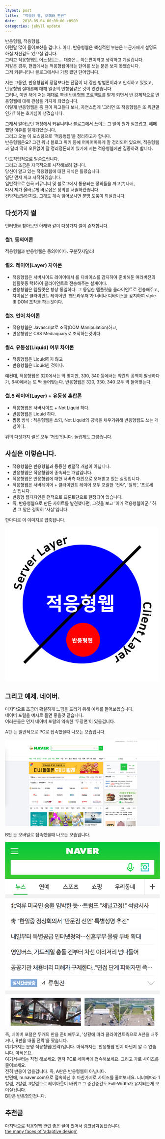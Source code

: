 ```yaml
---
layout: post
title:  "적응형 웹, 오해와 편견"
date:   2018-05-04 00:00:00 +0900
categories: jekyll update
---
```

반응형웹, 적응형웹.  
이런말 많이 들어보셨을 겁니다. 아니, 반응형웹은 핵심적인 부분은 누군가에게 설명도 하실 자신감도 있으실 겁니다.  
그리고 적응형웹도 어느정도는... 대충은... 아는편이라고 생각하고 계실겁니다.  
저같은 경우, 현업에서는 적응형웹이라는 단어를 쓰는 분은 보지 못했습니다.  
그저 커뮤니티나 블로그에서나 가끔 봤던 단어입니다.  

저는 그동안, 반응형웹의 장점보다는 단점이 더 강한 방법론이라고 인식하고 있었고,  
반응형웹 절대론에 대해 일종의 반항심같은 것이 있었습니다.  
그러나, 이번 해에 저는 제대로 빡센 반응형웹 프로젝트를 맡게 되면서 반 강제적으로 반응형웹에 대해 관심을 가지게 되었습니다.  
이렇게 반응형웹을 좀 깊이 파고들다 보니, 자연스럽게 '그러면 또 적응형웹은 또 뭐란말인가?'하는 호기심이 생겼습니다.  

그래서 알아보던 과정에서 커뮤니티나 블로그에서 쓰이는 그 말이 뭔가 껄끄럽고, 애매했던 이유를 알게되었습니다.  
그리고 오늘 이 포스팅으로 '적응형웹'을 정리하고자 합니다.  
반응형웹은요? 그건 워낙 블로그 위키 등에 어마어마하게 잘 정리되어 있으며, 적응형웹과 달리 딱히 오류없이 잘 정리정돈되어 있기에 저는 적응형웹에만 집중하려 합니다.  

단도직입적으로 말씀드립니다.  
그리고 조금은 자극적으로 시작해보려 합니다.  
당신이 알고 있는 적응형웹에 대한 지식은 틀렸습니다.  
일단 먼저 까고 시작하겠습니다.  
일반적으로 한국 커뮤니티 및 블로그에서 통용되는 정의들을 까고(?)나서,  
다시 제가 올바르게 바로잡은 정의를 서술하겠습니다.  
건방져보일런지요. 그래도 계속 읽어보시면 분명 도움이 되실겁니다.  

## 다섯가지 썰
인터넷을 찾아보면 아래와 같이 다섯가지 썰이 존재합니다.

### 썰1. 동의어론
적응형웹과 반응형웹은 동의어이다. 구분짓지말라!

### 썰2. 레이어(Layer) 차이론
- 적응형웹은 서버사이드 레이어에서 를 디바이스를 감지하여 준비해둔 여러버전의 템플릿중 택1하여 클라이언트로 전송해주는 설계이다.
- 반응형웹은 템플릿은 항상 동일하다. 그 동일한 템플릿을 클라이언트로 전송해주고, 차이점은 클라이언트 레이어인 '웹브라우저'가 너비나 디바이스를 감지하여 style 및 DOM 조작을 하는것이다.

### 썰3. 언어 차이론
- 적응형웹은 Javascript로 조작(DOM Manipulation)하고,
- 반응형웹은 CSS Mediaquary로 조작하는것이다.

### 썰4. 유동성(Liquid) 여부 차이론
- 적응형웹은 Liquid하지 않고
- 반응형웹은 Liquid한 것이다.

예컨대, 적응형웹은 320에서는 딱 맞지만, 330, 340 등에서는 약간의 공백이 발생하다가, 640에서는 또 딱 들어맞는다. 반응형웹은 320, 330, 340 모두 딱 들어맞는다.

### 썰.5 레이어(Layer) + 유동성 혼합론
- 적응형웹은 서버사이드 + Not Liquid 하다.
- 반응형웹은 Liquid 하다.
- 짬뽕 방식 : 적응형웹을 쓰되, Not Liquid의 공백을 채우기위해 반응형웹도 쓰는 개념이다.

위의 다섯가지 썰은 모두 '거짓'입니다. 놀랍게도 그렇습니다.

## 사실은 이렇습니다.
- 적응형웹은 반응형웹과 동등한 병렬적 개념이 아닙니다.
- 반응형웹은 적응형웹에 종속되는 개념입니다.
- 적응형웹은 반응형웹에 대한 서버측 대안으로 오해받고 있는 실정입니다.
- 적응형웹은 서버레이어 + 클라이언트 레이어 모두 포괄한 '전략', '철학', '프로세스'입니다.
- 반응형 웹디자인은 전적으로 프론트단으로 한정되어 있습니다.
- 즉, 반응형웹으로 만든 사이트를 발견했다면, 그것을 보고 '이거 적응형웹이군!' 하면 그 말은 정확히 '사실'입니다.

한마디로 이 이미지로 압축됩니다.

![적응형웹은 서버 레이어와 클라이언트 레이어로 구성된다.](/assets/2018-05-04-adaptability-web-01.png)

## 그리고 예제. 네이버.
마지막으로 조금더 확실하게 느낌을 드리기 위해 예제를 들어보겠습니다.  
네이버 포털을 예시로 들면 좋을것 같습니다.  
여러분들은 먼저 네이버 포털의 익숙한 '두장면'이 있을겁니다.  

A판 는 일반적으로 PC로 접속했을때 나오는 모습입니다.

![ ](/assets/2018-05-04-adaptability-web-02.jpg)

B판 는 모바일로 접속했을때 나오는 모습입니다.

![ ](/assets/2018-05-04-adaptability-web-03.jpg)

즉, 네이버 포털은 두개의 판을 준비해두고, '상황에 따라 클라이언트측으로 A판을 내주거나, B판을 내줄 전략'을 짰습니다.  
여기까지는 분명 적응형웹(전략)입니다. 아직까지는 '반응형웹'인지 아닌지 알 수 없습니다. 아직은요.  
여기서부터는 직접 해보세요. 먼저 PC로 네이버에 접속해보세요. 그리고 가로 사이즈를 줄여보세요.  
전혀 반응이 없을겁니다. 즉, A판은 반응형웹이 아닙니다.  
반면에, m.naver.com으로 접속하신 후 마찬가지로 사이즈를 줄여보세요. 너비에따라 1칼럼, 2칼럼, 3칼럼으로 레이아웃이 바뀌고 그 중간중간도 Full-Width가 유지되는게 보이실겁니다.  
B판은 반응형인겁니다.  

## 추천글
마지막으로 적응형웹 관련 좋은 글이 있어서 링크남겨놓겠습니다.  
[the many faces of ‘adaptive design’][link1]

[link1]: http://bradfrost.com/blog/post/the-many-faces-of-adaptive-design/
